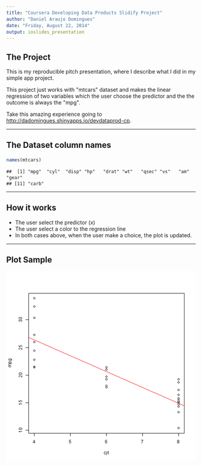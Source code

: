 ```yaml
---
title: "Coursera Developing Data Products Slidify Project"
author: "Daniel Araujo Domingues"
date: "Friday, August 22, 2014"
output: ioslides_presentation
---
```


## The Project

This is my reproducible pitch presentation, where I describe what I did in my
simple app project.

This project just works with "mtcars" dataset and makes the linear regression
of two variables which the user choose the predictor and the the outcome is
always the "mpg".

Take this amazing experience going to
<http://dadomingues.shinyapps.io/devdataprod-cp>.

---

## The Dataset column names


```r
names(mtcars)
```

```
##  [1] "mpg"  "cyl"  "disp" "hp"   "drat" "wt"   "qsec" "vs"   "am"   "gear"
## [11] "carb"
```

---

## How it works

- The user select the predictor (x)
- The user select a color to the regression line
- In both cases above, when the user make a choice, the plot is updated.

---

## Plot Sample

![plot of chunk unnamed-chunk-2](assets/fig/unnamed-chunk-2.png) 

